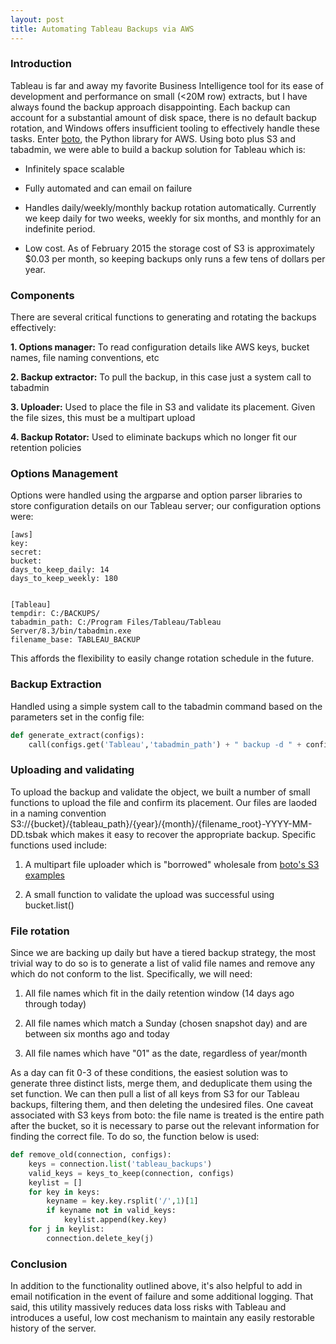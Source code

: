 ```yaml
---
layout: post
title: Automating Tableau Backups via AWS
---
```

### Introduction
Tableau is far and away my favorite Business Intelligence tool for its ease of development and performance on small (<20M row) extracts, but I have always found the backup approach disappointing. Each backup can account for a substantial amount of disk space, there is no default backup rotation, and Windows offers insufficient tooling to effectively handle these tasks. Enter [boto](https://boto.readthedocs.org/en/latest/), the Python library for AWS. Using boto plus S3 and tabadmin, we were able to build a backup solution for Tableau which is:

* Infinitely space scalable

* Fully automated and can email on failure

* Handles daily/weekly/monthly backup rotation automatically. Currently we keep daily for two weeks, weekly for six months, and monthly for an indefinite period.

* Low cost. As of February 2015 the storage cost of S3 is approximately $0.03 per month, so keeping backups only runs a few tens of dollars per year.


### Components
There are several critical functions to generating and rotating the backups effectively:

**1. Options manager:** To read configuration details like AWS keys, bucket names, file naming conventions, etc 

**2. Backup extractor:** To pull the backup, in this case just a system call to tabadmin 

**3. Uploader:** Used to place the file in S3 and validate its placement. Given the file sizes, this must be a multipart upload

**4. Backup Rotator:** Used to eliminate backups which no longer fit our retention policies


### Options Management
Options were handled using the argparse and option parser libraries to store configuration details on our Tableau server; our configuration options were:

```
[aws]
key: 
secret: 
bucket: 
days_to_keep_daily: 14
days_to_keep_weekly: 180


[Tableau] 
tempdir: C:/BACKUPS/
tabadmin_path: C:/Program Files/Tableau/Tableau Server/8.3/bin/tabadmin.exe
filename_base: TABLEAU_BACKUP
```

This affords the flexibility to easily change rotation schedule in the future.


### Backup Extraction
Handled using a simple system call to the tabadmin command based on the parameters set in the config file:

```python
def generate_extract(configs):
	call(configs.get('Tableau','tabadmin_path') + " backup -d " + configs.get('Tableau','tempdir') + configs.get('Tableau','filename_base'))
```

### Uploading and validating
To upload the backup and validate the object, we built a number of small functions to upload the file and confirm its placement. Our files are laoded in a naming convention S3://{bucket}/{tableau_path}/{year}/{month}/{filename_root}-YYYY-MM-DD.tsbak which makes it easy to recover the appropriate backup. Specific functions used include:

1. A multipart file uploader which is "borrowed" wholesale from [boto's S3 examples](http://boto.readthedocs.org/en/latest/s3_tut.html#storing-large-data)

2. A small function to validate the upload was successful using bucket.list()


### File rotation
Since we are backing up daily but have a tiered backup strategy, the most trivial way to do so is to generate a list of valid file names and remove any which do not conform to the list. Specifically, we will need:

1. All file names which fit in the daily retention window (14 days ago through today)

2. All file names which match a Sunday (chosen snapshot day) and are between six months ago and today 

3. All file names which have "01" as the date, regardless of year/month 

As a day can fit 0-3 of these conditions, the easiest solution was to generate three distinct lists, merge them, and deduplicate them using the set function. We can then pull a list of all keys from S3 for our Tableau backups, filtering them, and then deleting the undesired files. One caveat associated with S3 keys from boto: the file name is treated is the entire path after the bucket, so it is necessary to parse out the relevant information for finding the correct file. To do so, the function below is used:

```python
def remove_old(connection, configs):
	keys = connection.list('tableau_backups')
	valid_keys = keys_to_keep(connection, configs)
	keylist = []
	for key in keys:
		keyname = key.key.rsplit('/',1)[1]
		if keyname not in valid_keys:
			keylist.append(key.key)
	for j in keylist:
		connection.delete_key(j)
```

### Conclusion
In addition to the functionality outlined above, it's also helpful to add in email notification in the event of failure and some additional logging. That said, this utility massively reduces data loss risks with Tableau and introduces a useful, low cost mechanism to maintain any easily restorable history of the server.